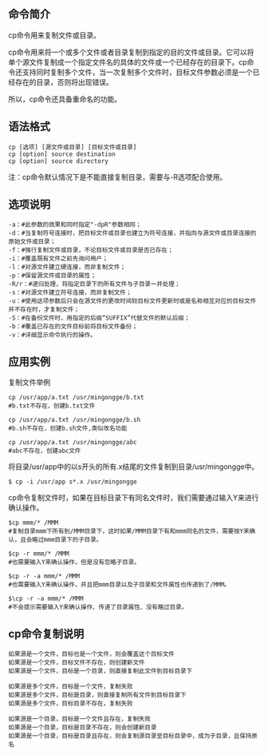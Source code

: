 ## 命令简介

cp命令用来复制文件或目录。

cp命令用来将一个或多个文件或者目录复制到指定的目的文件或目录。它可以将单个源文件复制成一个指定文件名的具体的文件或一个已经存在的目录下。cp命令还支持同时复制多个文件，当一次复制多个文件时，目标文件参数必须是一个已经存在的目录，否则将出现错误。

所以，cp命令还具备重命名的功能。

## 语法格式

```
cp [选项] [源文件或目录] [目标文件或目录]
cp [option] source destination
cp [option] source directory
```

注：cp命令默认情况下是不能直接复制目录，需要与-R选项配合使用。

## 选项说明

```
-a：#此参数的效果和同时指定"-dpR"参数相同；
-d：#当复制符号连接时，把目标文件或目录也建立为符号连接，并指向与源文件或目录连接的原始文件或目录；
-f：#强行复制文件或目录，不论目标文件或目录是否已存在；
-i：#覆盖既有文件之前先询问用户；
-l：#对源文件建立硬连接，而非复制文件；
-p：#保留源文件或目录的属性；
-R/r：#递归处理，将指定目录下的所有文件与子目录一并处理；
-s：#对源文件建立符号连接，而非复制文件；
-u：#使用这项参数后只会在源文件的更改时间较目标文件更新时或是名称相互对应的目标文件并不存在时，才复制文件；
-S：#在备份文件时，用指定的后缀“SUFFIX”代替文件的默认后缀；
-b：#覆盖已存在的文件目标前将目标文件备份；
-v：#详细显示命令执行的操作。
```

## 应用实例

复制文件举例

```
cp /usr/app/a.txt /usr/mingongge/b.txt 
#b.txt不存在，创建b.txt文件

cp /usr/app/a.txt /usr/mingongge/b.sh   
#b.sh不存在，创建b.sh文件,类似改名功能

cp /usr/app/a.txt /usr/mingongge/abc   
#abc不存在，创建abc文件
```

将目录/usr/app中的以s开头的所有.x结尾的文件复制到目录/usr/mingongge中。

```
$ cp -i /usr/app s*.x /usr/mingongge
```

cp命令复制文件时，如果在目标目录下有同名文件时，我们需要通过输入Y来进行确认操作。

```
$cp mmm/* /MMM
#复制目录mmm下所有到/MMM目录下，这时如果/MMM目录下有和mmm同名的文件，需要按Y来确认，且会略过mmm目录下的子目录。
 
$cp -r mmm/* /MMM
#也需要输入Y来确认操作，但是没有忽略子目录。
 
$cp -r -a mmm/* /MMM
#也需要输入Y来确认操作，并且把mmm目录以及子目录和文件属性也传递到了/MMM。
 
$\cp -r -a mmm/* /MMM
#不会提示需要输入Y来确认操作、传递了目录属性、没有略过目录。
```

## cp命令复制说明

```
如果源是一个文件，目标也是一个文件，则会覆盖这个目标文件
如果源是一个文件，目标文件不存在，则创建新文件
如果源是一个文件，目标是一个目录，则直接复制此文件到目标目录下

如果源是多个文件，目标是一个文件，复制失败
如果源是多个文件，目标是目录，则直接复制所有文件到目标目录下
如果源是多个文件，目标目录不存在，复制失败

如果源是一个目录，目标是一个文件且存在，复制失败
如果源是一个目录，目标是目录不存在，则会创建新目录
如果源是一个目录，目标是目录且存在，则会复制源目录至目标目录中，成为子目录，且保持原名
```